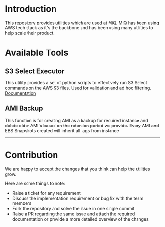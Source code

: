 # Introduction

This repository provides utilities which are used at MiQ.
MiQ has been using AWS tech stack as it's the backbone and has been using many utilities to help scale their product.


# Available Tools

## S3 Select Executor

This utility provides a set of python scripts to effectively run S3 Select commands on the AWS S3 files. 
Used for validation and ad hoc filtering. [Documentation](s3_select_executor/README.md)

## AMI Backup

This function is for creating AMI as a backup for required instance and delete older AMI's based on the retention period we provide. Every AMI and EBS Snapshots created will inherit all tags from instance

---

# Contribution
We are happy to accept the changes that you think can help the utilities grow.

Here are some things to note:

* Raise a ticket for any requirement
* Discuss the implementation requirement or bug fix with the team members
* Fork the repository and solve the issue in one single commit
* Raise a PR regarding the same issue and attach the required documentation or provide a more detailed overview of the changes
